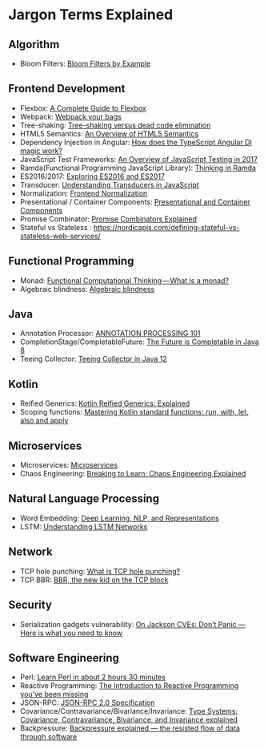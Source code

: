 # Jargon Terms Explained

## Algorithm

- Bloom Filters: [Bloom Filters by Example](https://llimllib.github.io/bloomfilter-tutorial/)  

## Frontend Development

- Flexbox: [A Complete Guide to Flexbox](https://css-tricks.com/snippets/css/a-guide-to-flexbox/)
- Webpack: [Webpack your bags](https://blog.madewithlove.be/post/webpack-your-bags/)
- Tree-shaking: [Tree-shaking versus dead code elimination](https://medium.com/@Rich_Harris/tree-shaking-versus-dead-code-elimination-d3765df85c80)
- HTML5 Semantics: [An Overview of HTML5 Semantics](https://codepen.io/mi-lee/post/an-overview-of-html5-semantics)
- Dependency Injection in Angular: [How does the TypeScript Angular DI magic work?](http://nicholasjohnson.com/blog/how-angular2-di-works-with-typescript/)
- JavaScript Test Frameworks: [An Overview of JavaScript Testing in 2017](https://medium.com/powtoon-engineering/a-complete-guide-to-testing-javascript-in-2017-a217b4cd5a2a)
- Ramda(Functional Programming JavaScript Library): [Thinking in Ramda](http://randycoulman.com/blog/categories/thinking-in-ramda/)
- ES2016/2017: [Exploring ES2016 and ES2017](http://exploringjs.com/es2016-es2017/index.html)
- Transducer: [Understanding Transducers in JavaScript](https://medium.com/@roman01la/understanding-transducers-in-javascript-3500d3bd9624)
- Normalization: [Frontend Normalization](https://medium.com/@roman01la/understanding-transducers-in-javascript-3500d3bd9624)
- Presentational / Container Components: [Presentational and Container Components](https://medium.com/@dan_abramov/smart-and-dumb-components-7ca2f9a7c7d0) 
- Promise Combinator: [Promise Combinators Explained](https://pawelgrzybek.com/promise-combinators-explained/) 
- Stateful vs Stateless : https://nordicapis.com/defining-stateful-vs-stateless-web-services/

## Functional Programming

- Monad: [Functional Computational Thinking — What is a monad?](https://hackernoon.com/functional-computational-thinking-what-is-a-monad-2adea91154e)
- Algebraic blindness: [Algebraic blindness](https://github.com/quchen/articles/blob/master/algebraic-blindness.md)

## Java

- Annotation Processor: [ANNOTATION PROCESSING 101](http://hannesdorfmann.com/annotation-processing/annotationprocessing101)
- CompletionStage/CompletableFuture: [The Future is Completable in Java 8](http://www.jesperdj.com/2015/09/26/the-future-is-completable-in-java-8/)  
- Teeing Collector: [Teeing Collector in Java 12](https://blog.codefx.org/java/teeing-collector/)  

## Kotlin

- Reified Generics: [Kotlin Reified Generics: Explained](https://dev.to/cjbrooks12/kotlin-reified-generics-explained-3mie)  
- Scoping functions: [Mastering Kotlin standard functions: run, with, let, also and apply](https://medium.com/@elye.project/mastering-kotlin-standard-functions-run-with-let-also-and-apply-9cd334b0ef84)  

## Microservices

- Microservices: [Microservices](http://martinfowler.com/articles/microservices.html)  
- Chaos Engineering: [Breaking to Learn: Chaos Engineering Explained](https://blog.newrelic.com/engineering/chaos-engineering-explained/) 

## Natural Language Processing

- Word Embedding: [Deep Learning, NLP, and Representations](http://colah.github.io/posts/2014-07-NLP-RNNs-Representations/)
- LSTM: [Understanding LSTM Networks](http://colah.github.io/posts/2015-08-Understanding-LSTMs/)

## Network

- TCP hole punching: [What is TCP hole punching?](http://www.acooke.org/cute/WhatisTCPh1.html)  
- TCP BBR: [BBR, the new kid on the TCP block](https://blog.apnic.net/2017/05/09/bbr-new-kid-tcp-block/)  

## Security

- Serialization gadgets vulnerability: [On Jackson CVEs: Don’t Panic — Here is what you need to know](https://medium.com/@cowtowncoder/on-jackson-cves-dont-panic-here-is-what-you-need-to-know-54cd0d6e8062)

## Software Engineering

- Perl: [Learn Perl in about 2 hours 30 minutes](https://qntm.org/files/perl/perl.html)
- Reactive Programming: [The introduction to Reactive Programming you've been missing](https://gist.github.com/staltz/868e7e9bc2a7b8c1f754)
- JSON-RPC: [JSON-RPC 2.0 Specification](http://www.jsonrpc.org/specification)
- Covariance/Contravariance/Bivariance/Invariance: [Type Systems: Covariance, Contravariance, Bivariance, and Invariance explained
  ](https://medium.com/@thejameskyle/type-systems-covariance-contravariance-bivariance-and-invariance-explained-35f43d1110f8)
- Backpressure: [Backpressure explained — the resisted flow of data through software](https://medium.com/@jayphelps/backpressure-explained-the-flow-of-data-through-software-2350b3e77ce7)  


